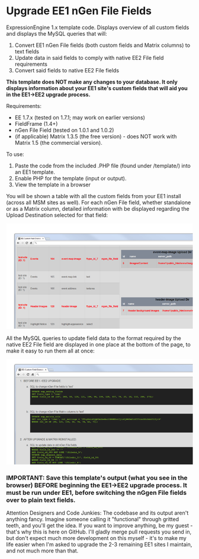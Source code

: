 Upgrade EE1 nGen File Fields
============================

ExpressionEngine 1.x template code. Displays overview of all custom fields and displays the MySQL queries that will:

1. Convert EE1 nGen File fields (both custom fields and Matrix columns) to text fields
2. Update data in said fields to comply with native EE2 File field requirements
3. Convert said fields to native EE2 File fields

**This template does NOT make any changes to your database. It only displays information about your EE1 site's custom fields that will aid you in the EE1->EE2 upgrade process.**

Requirements:

- EE 1.7.x (tested on 1.7.1; may work on earlier versions)
- FieldFrame (1.4+)
- nGen File Field (tested on 1.0.1 and 1.0.2)
- (if applicable) Matrix 1.3.5 (the free version) - does NOT work with Matrix 1.5 (the commercial version).

To use:

1. Paste the code from the included .PHP file (found under /template/) into an EE1 template.
2. Enable PHP for the template (input or output).
3. View the template in a browser

You will be shown a table with all the custom fields from your EE1 install (across all MSM sites as well). For each nGen File field, whether standalone or as a Matrix column, detailed information with be displayed regarding the Upload Destination selected for that field:

![Overview of Custom Fields](docs/img/ee1-custom-field-overview.png)

All the MySQL queries to update field data to the format required by the native EE2 File field are displayed in one place at the bottom of the page, to make it easy to run them all at once:

![MySQL queries for upgrading nGen fields](docs/img/ee1-update-fields-sql.png)

### IMPORTANT: Save this template's output (what you see in the browser) BEFORE beginning the EE1->EE2 upgrade process. It must be run under EE1, before switching the nGgen File fields over to plain text fields.

Attention Designers and Code Junkies: The codebase and its output aren't anything fancy. Imagine someone calling it "functional" through gritted teeth, and you'll get the idea. If you want to improve anything, be my guest - that's why this is here on GitHub. I'll gladly merge pull requests you send in, but don't expect much more development on this myself - it's to make my life easier when I'm asked to upgrade the 2-3 remaining EE1 sites I maintain, and not much more than that.
